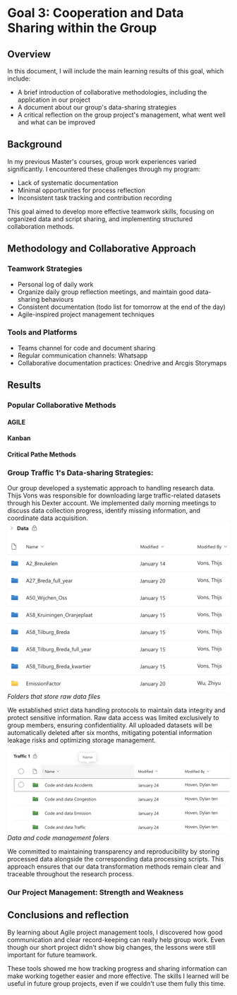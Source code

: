# Goal 3: Cooperation and Data Sharing within the Group
## Overview
In this document, I will include the main learning results of this goal, which include:
- A brief introduction of collaborative methodologies, including the application in our project
- A document about our group's data-sharing strategies
- A critical reflection on the group project's management, what went well and what can be improved

## Background
In my previous Master's courses, group work experiences varied significantly. I encountered these challenges through my program:
- Lack of systematic documentation
- Minimal opportunities for process reflection
- Inconsistent task tracking and contribution recording

This goal aimed to develop more effective teamwork skills, focusing on organized data and script sharing, and implementing structured collaboration methods.

## Methodology and Collaborative Approach
### Teamwork Strategies
- Personal log of daily work
- Organize daily group reflection meetings, and maintain good data-sharing behaviours
- Consistent documentation (todo list for tomorrow at the end of the day)
- Agile-inspired project management techniques

### Tools and Platforms
- Teams channel for code and document sharing
- Regular communication channels: Whatsapp 
- Collaborative documentation practices: Onedrive and Arcgis Storymaps

## Results
### Popular Collaborative Methods 
#### AGILE
#### Kanban 
#### Critical Pathe Methods

### Group Traffic 1's Data-sharing Strategies:

Our group developed a systematic approach to handling research data. Thijs Vons was responsible for downloading large traffic-related datasets through his Dexter account. We implemented daily morning meetings to discuss data collection progress, identify missing information, and coordinate data acquisition.
![Folders that store raw data files](Pictures/RawData.png "Folders that store raw data files")
*Folders that store raw data files*

We established strict data handling protocols to maintain data integrity and protect sensitive information. Raw data access was limited exclusively to group members, ensuring confidentiality. All uploaded datasets will be automatically deleted after six months, mitigating potential information leakage risks and optimizing storage management.

![Data management folders final](Pictures/DataManagementTeams.png "Data and code management folers")
*Data and code management folers*

We committed to maintaining transparency and reproducibility by storing processed data alongside the corresponding data processing scripts. This approach ensures that our data transformation methods remain clear and traceable throughout the research process.
### Our Project Management: Strength and Weakness

## Conclusions and reflection
By learning about Agile project management tools, I discovered how good communication and clear record-keeping can really help group work. Even though our short project didn't show big changes, the lessons were still important for future teamwork.

These tools showed me how tracking progress and sharing information can make working together easier and more effective. The skills I learned will be useful in future group projects, even if we couldn't use them fully this time.
